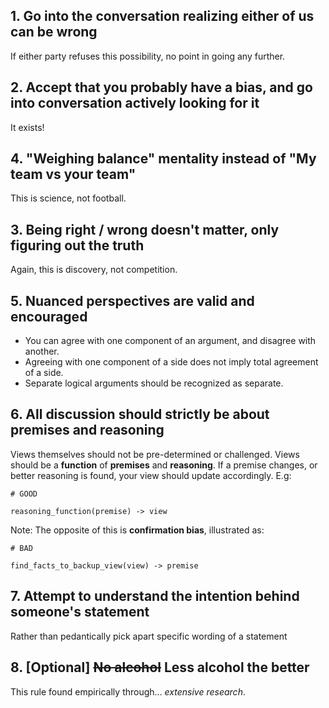## 1. Go into the conversation realizing either of us can be wrong
If either party refuses this possibility, no point in going any further.

## 2. Accept that you probably have a bias, and go into conversation actively looking for it
It exists!

## 4. "Weighing balance" mentality instead of "My team vs your team"
This is science, not football.

## 3. Being right / wrong doesn't matter, only figuring out the truth
Again, this is discovery, not competition.

## 5. Nuanced perspectives are valid and encouraged
- You can agree with one component of an argument, and disagree with another. 
- Agreeing with one component of a side does not imply total agreement of a side. 
- Separate logical arguments should be recognized as separate.

## 6. All discussion should strictly be about premises and reasoning
Views themselves should not be pre-determined or challenged. Views should be a **function** of **premises** and **reasoning**. If a premise changes, or better reasoning is found, your view should update accordingly. E.g: 

```
# GOOD

reasoning_function(premise) -> view
```
Note: The opposite of this is **confirmation bias**, illustrated as:
```
# BAD

find_facts_to_backup_view(view) -> premise
```

## 7. Attempt to understand the intention behind someone's statement
Rather than pedantically pick apart specific wording of a statement

## 8. \[Optional] ~~No alcohol~~ Less alcohol the better
This rule found empirically through... *extensive research*.

